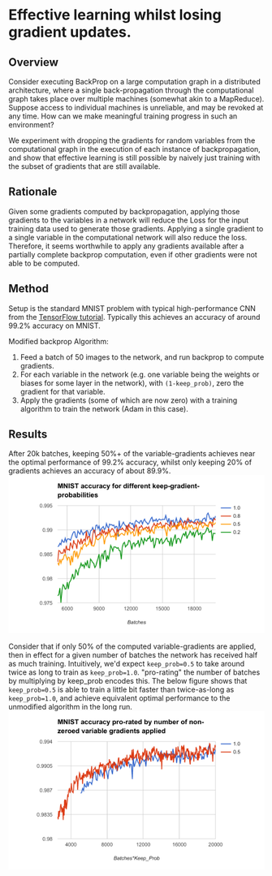 # Effective learning whilst losing gradient updates.

## Overview

Consider executing BackProp on a large computation graph in a distributed architecture, where a single back-propagation through the computational graph takes place over multiple machines (somewhat akin to a MapReduce). Suppose access to individual machines is unreliable, and may be revoked at any time. How can we make meaningful training progress in such an environment?

We experiment with dropping the gradients for random variables from the computational graph in the execution of each instance of backpropagation, and show that effective learning is still possible by naively just training with the subset of gradients that are still available.

## Rationale

Given some gradients computed by backpropagation, applying those gradients to the variables in a network will reduce the Loss for the input training data used to generate those gradients. Applying a single gradient to a single variable in the computational network will also reduce the loss. Therefore, it seems worthwhile to apply any gradients available after a partially complete backprop computation, even if other gradients were not able to be computed.

## Method

Setup is the standard MNIST problem with typical high-performance CNN from the [TensorFlow tutorial](https://www.tensorflow.org/get_started/mnist/pros). Typically this achieves an accuracy of around 99.2% accuracy on MNIST.

Modified backprop Algorithm:
1. Feed a batch of 50 images to the network, and run backprop to compute gradients.
2. For each variable in the network (e.g. one variable being the weights or biases for some layer in the network), with `(1-keep_prob)`, zero the gradient for that variable.
3. Apply the gradients (some of which are now zero) with a training algorithm to train the network (Adam in this case).

## Results

After 20k batches, keeping 50%+ of the variable-gradients achieves near the optimal performance of 99.2% accuracy, whilst only keeping 20% of gradients achieves an accuracy of about 89.9%.
![Graph of results](results_raw.png)

Consider that if only 50% of the computed variable-gradients are applied, then in effect for a given number of batches the network has received half as much training. Intuitively, we'd expect `keep_prob=0.5` to take around twice as long to train as `keep_prob=1.0`. "pro-rating" the number of batches by multiplying by keep_prob encodes this. The below figure shows that `keep_prob=0.5` is able to train a little bit faster than twice-as-long as `keep_prob=1.0`, and achieve equivalent optimal performance to the unmodified algorithm in the long run.
![Graph of results prorated](results_prorated.png)
